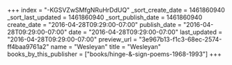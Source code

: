 +++
index = "-KGSVZwSMfgNRuHrDdUQ"
_sort_create_date = 1461860940
_sort_last_updated = 1461860940
_sort_publish_date = 1461860940
create_date = "2016-04-28T09:29:00-07:00"
publish_date = "2016-04-28T09:29:00-07:00"
date = "2016-04-28T09:29:00-07:00"
last_updated = "2016-04-28T09:29:00-07:00"
preview_url = "3e967b13-f1c3-68ec-2574-ff4baa9761a2"
name = "Wesleyan"
title = "Wesleyan"
books_by_this_publisher = ["books/hinge-&-sign-poems-1968-1993"]
+++
